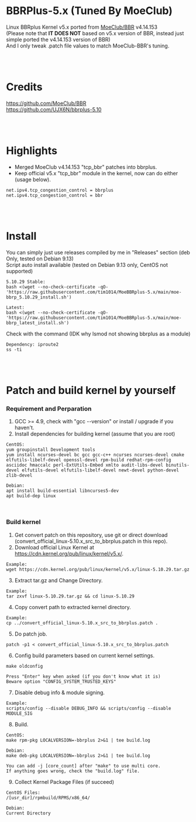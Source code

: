 # BBRPlus-5.x (Tuned By MoeClub)

Linux BBRplus Kernel v5.x ported from <a href="https://github.com/MoeClub/BBR" target="_blank">MoeClub/BBR</a> v4.14.153 <br/>
(Please note that **IT DOES NOT** based on v5.x version of BBR, instead just simple ported the v4.14.153 version of BBR)<br/>
And I only tweak .patch file values to match MoeClub-BBR's tuning.

<br/><br/>

# Credits

https://github.com/MoeClub/BBR<br/>
https://github.com/UJX6N/bbrplus-5.10

<br/><br/>

# Highlights

- Merged MoeClub v4.14.153 "tcp_bbr" patches into bbrplus.
- Keep official v5.x "tcp_bbr" module in the kernel, now can do either (usage below).
```
net.ipv4.tcp_congestion_control = bbrplus
net.ipv4.tcp_congestion_control = bbr
```
<br/><br/>

# Install

You can simply just use releases compiled by me in "Releases" section (deb Only, tested on Debian 9.13)<br/>
Script auto install available (tested on Debian 9.13 only, CentOS not supported)
```
5.10.29 Stable:
bash <(wget --no-check-certificate -qO- 'https://raw.githubusercontent.com/tim1014/MoeBBRplus-5.x/main/moe-bbrp_5.10.29_install.sh')

Latest:
bash <(wget --no-check-certificate -qO- 'https://raw.githubusercontent.com/tim1014/MoeBBRplus-5.x/main/moe-bbrp_latest_install.sh')
```
Check with the command (IDK why lsmod not showing bbrplus as a module)
```
Dependency: iproute2
ss -ti
```

<br/><br/>

# Patch and build kernel by yourself

### Requirement and Perparation
1. GCC >= 4.9, check with "gcc --version" or install / upgrade if you haven't.
2. Install dependencies for building kernel (assume that you are root)
```
CentOS:
yum groupinstall Development tools
yum install ncurses-devel bc gcc gcc-c++ ncurses ncurses-devel cmake elfutils-libelf-devel openssl-devel rpm-build redhat-rpm-config asciidoc hmaccalc perl-ExtUtils-Embed xmlto audit-libs-devel binutils-devel elfutils-devel elfutils-libelf-devel newt-devel python-devel zlib-devel

Debian:
apt install build-essential libncurses5-dev
apt build-dep linux
```

<br/>

### Build kernel
1. Get convert patch on this repository, use git or direct download (convert_official_linux-5.10.x_src_to_bbrplus.patch in this repo).
2. Download official Linux Kernel at https://cdn.kernel.org/pub/linux/kernel/v5.x/.
```
Example:
wget https://cdn.kernel.org/pub/linux/kernel/v5.x/linux-5.10.29.tar.gz
```
3. Extract tar.gz and Change Directory.
```
Example:
tar zxvf linux-5.10.29.tar.gz && cd linux-5.10.29
```
4. Copy convert path to extracted kernel directory.
```
Example:
cp ../convert_official_linux-5.10.x_src_to_bbrplus.patch .
```
5. Do patch job.
```
patch -p1 < convert_official_linux-5.10.x_src_to_bbrplus.patch
```
6. Config build parameters based on current kernel settings.
```
make oldconfig

Press "Enter" key when asked (if you don't know what it is)
Beware option "CONFIG_SYSTEM_TRUSTED_KEYS"
```
7. Disable debug info & module signing.
```
Example:
scripts/config --disable DEBUG_INFO && scripts/config --disable MODULE_SIG
```
8. Build.
```
CentOS:
make rpm-pkg LOCALVERSION=-bbrplus 2>&1 | tee build.log

Debian:
make deb-pkg LOCALVERSION=-bbrplus 2>&1 | tee build.log

You can add -j [core_count] after "make" to use multi core.
If anything goes wrong, check the "build.log" file.
```
9. Collect Kernel Package Files (if succeed)
```
CentOS Files:
/[usr_dir]/rpmbuild/RPMS/x86_64/

Debian:
Current Directory
```
